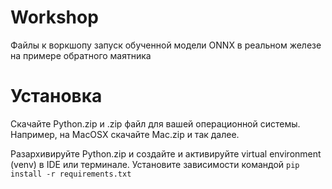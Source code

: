 # Workshop
Файлы к воркшопу запуск обученной модели ONNX в реальном железе на примере обратного маятника

# Установка
Скачайте Python.zip и .zip файл для вашей операционной системы. Например, на MacOSX скачайте Mac.zip и так далее.

Разархивируйте Python.zip и создайте и активируйте virtual environment (venv) в IDE или терминале.
Установите зависимости командой `pip install -r requirements.txt`
